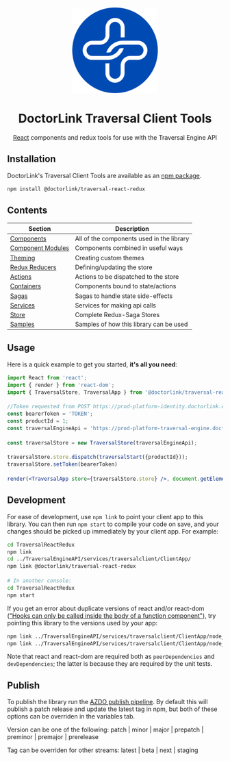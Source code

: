 <p align="center">
  <a href="https://www.doctorlink.com/" rel="noopener" target="_blank"><img width="200" src="/static/logo.png" alt="Doctorlink Traversal Tools"></a></p>
</p>

<h1 align="center">DoctorLink Traversal Client Tools</h1>

<div align="center">

[React](http://facebook.github.io/react/) components and redux tools for use with the Traversal Engine API

</div>

## Installation

DoctorLink's Traversal Client Tools are available as an [npm package](https://www.npmjs.com/package/@doctorlink/traversal-react-redux).

```sh
npm install @doctorlink/traversal-react-redux
```

## Contents

|Section                                     |Description                              |
|--------------------------------------------|-----------------------------------------|
|[Components](src/Components)                |All of the components used in the library|
|[Component Modules](src/ComponentModules)   |Components combined in useful ways       |
|[Theming](src/Theme)                        |Creating custom themes                   |
|[Redux Reducers](src/Reducers)              |Defining/updating the store              |
|[Actions](src/Actions)                      |Actions to be dispatched to the store    |
|[Containers](src/Containers)                |Components bound to state/actions        |
|[Sagas](src/Sagas)                          |Sagas to handle state side-effects       |
|[Services](src/Services)                    |Services for making api calls            |
|[Store](src/Store)                          |Complete Redux-Saga Stores               |
|[Samples](samples)                          |Samples of how this library can be used  |


## Usage

Here is a quick example to get you started, **it's all you need**:

```jsx
import React from 'react';
import { render } from 'react-dom';
import { TraversalStore, TraversalApp } from '@doctorlink/traversal-react-redux';

//Token requested from POST https://prod-platform-identity.doctorlink.engineering/connect/token
const bearerToken = 'TOKEN';
const productId = 1;
const traversalEngineApi = 'https://prod-platform-traversal-engine.doctorlink.engineering';

const traversalStore = new TraversalStore(traversalEngineApi);

traversalStore.store.dispatch(traversalStart({productId}));
traversalStore.setToken(bearerToken)

render(<TraversalApp store={traversalStore.store} />, document.getElementById('root'));
```

## Development

For ease of development, use `npm link` to point your client app to this library. You can then run `npm start` to compile your code on save, and your changes should be picked up immediately by your client app. For example:

```bash
cd TraversalReactRedux
npm link
cd ../TraversalEngineAPI/services/traversalclient/ClientApp/
npm link @doctorlink/traversal-react-redux

# In another console:
cd TraversalReactRedux
npm start
```

If you get an error about duplicate versions of react and/or react-dom (["Hooks can only be called inside the body of a function component"](https://reactjs.org/warnings/invalid-hook-call-warning.html#duplicate-react)), try pointing this library to the versions used by your app:

```bash
npm link ../TraversalEngineAPI/services/traversalclient/ClientApp/node_modules/react
npm link ../TraversalEngineAPI/services/traversalclient/ClientApp/node_modules/react-dom
```

Note that react and react-dom are required both as `peerDependencies` and `devDependencies`; the latter is because they are required by the unit tests.

## Publish

To publish the library run the [AZDO publish pipeline](https://dev.azure.com/doctorlink-engineering/ENG/_build?definitionId=45&_a=summary). By default this will publish a patch release and update the latest tag in npm, but both of these options can be overriden in the variables tab.

Version can be one of the following:
  patch | minor | major | prepatch | preminor | premajor | prerelease

Tag can be overriden for other streams:
  latest | beta | next | staging